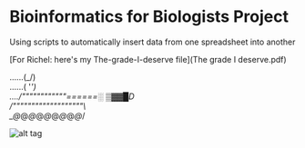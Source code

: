 # Bioinformatics for Biologists Project
Using scripts to automatically insert data from one spreadsheet into another

[For Richel: here's my The-grade-I-deserve file](The grade I deserve.pdf)

......(\_/)  
......( '_')  
..../""""""""""""\======░ ▒▓▓█D  
/"""""""""""""""""""\  
\_@_@_@_@_@_@_@_@_@_/

![alt tag](https://drscdn.500px.org/photo/89023717/m%3D2048/3aa8139086031ba6762f0b7648bef420)

